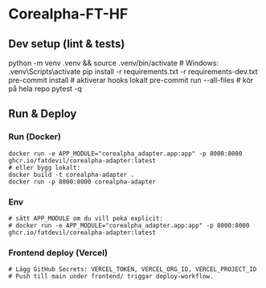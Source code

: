 # Corealpha-FT-HF

## Dev setup (lint & tests)
python -m venv .venv && source .venv/bin/activate  # Windows: .venv\Scripts\activate
pip install -r requirements.txt -r requirements-dev.txt
pre-commit install           # aktiverar hooks lokalt
pre-commit run --all-files   # kör på hela repo
pytest -q

## Run & Deploy

### Run (Docker)
```
docker run -e APP_MODULE="corealpha_adapter.app:app" -p 8000:8000 ghcr.io/fatdevil/corealpha-adapter:latest
# eller bygg lokalt:
docker build -t corealpha-adapter .
docker run -p 8000:8000 corealpha-adapter
```

### Env
```
# sätt APP_MODULE om du vill peka explicit:
# docker run -e APP_MODULE="corealpha_adapter.app:app" -p 8000:8000 ghcr.io/fatdevil/corealpha-adapter:latest
```

### Frontend deploy (Vercel)
```
# Lägg GitHub Secrets: VERCEL_TOKEN, VERCEL_ORG_ID, VERCEL_PROJECT_ID
# Push till main under frontend/ triggar deploy-workflow.
```
